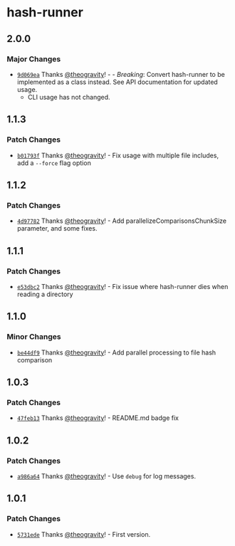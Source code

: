 # hash-runner

## 2.0.0

### Major Changes

- [`9d069ea`](https://github.com/theogravity/hash-runner/commit/9d069ead26b6b4596d8ad0ac56c33988ed087db8) Thanks [@theogravity](https://github.com/theogravity)! - - _Breaking_: Convert hash-runner to be implemented as a class instead. See API documentation for updated usage.
  - CLI usage has not changed.

## 1.1.3

### Patch Changes

- [`b01793f`](https://github.com/theogravity/hash-runner/commit/b01793f7a2b10cc727992f1da24be0974faf747b) Thanks [@theogravity](https://github.com/theogravity)! - Fix usage with multiple file includes, add a `--force` flag option

## 1.1.2

### Patch Changes

- [`4d97782`](https://github.com/theogravity/hash-runner/commit/4d977820af85e7abe619ae4c84a549ea4f59fa5e) Thanks [@theogravity](https://github.com/theogravity)! - Add parallelizeComparisonsChunkSize parameter, and some fixes.

## 1.1.1

### Patch Changes

- [`e53dbc2`](https://github.com/theogravity/hash-runner/commit/e53dbc2bf9893925dd680eab8cb073e4f1d91bf8) Thanks [@theogravity](https://github.com/theogravity)! - Fix issue where hash-runner dies when reading a directory

## 1.1.0

### Minor Changes

- [`be44df9`](https://github.com/theogravity/hash-runner/commit/be44df95c1f052f78f85dc0f54a72ff572fa97cf) Thanks [@theogravity](https://github.com/theogravity)! - Add parallel processing to file hash comparison

## 1.0.3

### Patch Changes

- [`47feb13`](https://github.com/theogravity/hash-runner/commit/47feb137c8b1d5585b7e80bcff8eb949cc35ea2d) Thanks [@theogravity](https://github.com/theogravity)! - README.md badge fix

## 1.0.2

### Patch Changes

- [`a986a64`](https://github.com/theogravity/hash-runner/commit/a986a64f206f5c9bddd2d41750d8f991c00a99b0) Thanks [@theogravity](https://github.com/theogravity)! - Use `debug` for log messages.

## 1.0.1

### Patch Changes

- [`5731ede`](https://github.com/theogravity/hash-runner/commit/5731ede70e8c71fb2fa9f3427130380361423a9f) Thanks [@theogravity](https://github.com/theogravity)! - First version.
